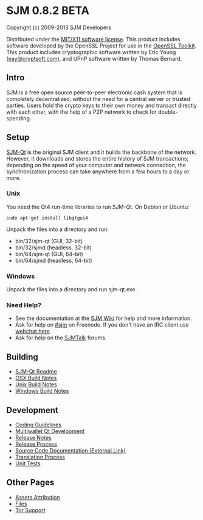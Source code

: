 SJM 0.8.2 BETA 
====================

Copyright (c) 2009-2013 SJM Developers

Distributed under the [MIT/X11 software license](http://www.opensource.org/licenses/mit-license.php).
This product includes software developed by the OpenSSL Project for use in the [OpenSSL Toolkit](http://www.openssl.org/). This product includes
cryptographic software written by Eric Young ([eay@cryptsoft.com](mailto:eay@cryptsoft.com)), and UPnP software written by Thomas Bernard.


Intro
---------------------
SJM is a free open source peer-to-peer electronic cash system that is
completely decentralized, without the need for a central server or trusted
parties.  Users hold the crypto keys to their own money and transact directly
with each other, with the help of a P2P network to check for double-spending.


Setup
---------------------
[SJM-Qt](http://sjm.org/en/download) is the original SJM client and it builds the backbone of the network. However, it downloads and stores the entire history of SJM transactions; depending on the speed of your computer and network connection, the synchronization process can take anywhere from a few hours to a day or more.

### Unix

You need the Qt4 run-time libraries to run SJM-Qt. On Debian or Ubuntu:

	sudo apt-get install libqtgui4

Unpack the files into a directory and run:

- bin/32/sjm-qt (GUI, 32-bit)
- bin/32/sjmd (headless, 32-bit)
- bin/64/sjm-qt (GUI, 64-bit)
- bin/64/sjmd (headless, 64-bit)



### Windows

Unpack the files into a directory and run sjm-qt.exe.

### Need Help?

* See the documentation at the [SJM Wiki](https://en.sjm.it/wiki/Main_Page)
for help and more information.
* Ask for help on [#sjm](http://webchat.freenode.net?channels=sjm) on Freenode. If you don't have an IRC client use [webchat here](http://webchat.freenode.net?channels=sjm).
* Ask for help on the [SJMTalk](https://sjmtalk.org/) forums.

Building
---------------------
- [SJM-Qt Readme](readme-qt.md)
- [OSX Build Notes](build-osx.md)
- [Unix Build Notes](build-unix.md)
- [Windows Build Notes](build-msw.md)

Development
---------------------
- [Coding Guidelines](coding.md)
- [Multiwallet Qt Development](multiwallet-qt.md)
- [Release Notes](release-notes.md)
- [Release Process](release-process.md)
- [Source Code Documentation (External Link)](https://dev.visucore.com/sjm/doxygen/)
- [Translation Process](translation_process.md)
- [Unit Tests](unit-tests.md)

Other Pages
---------------------
- [Assets Attribution](assets-attribution.md)
- [Files](files.md)
- [Tor Support](tor.md)